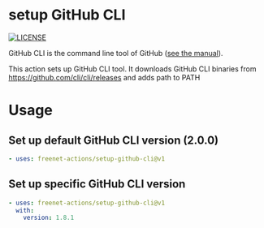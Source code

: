 # setup GitHub CLI
[![LICENSE](https://img.shields.io/github/license/freenet-actions/setup-github-cli)](https://github.com/freenet-actions/setup-github-cli/blob/main/LICENSE)

GitHub CLI is the command line tool of GitHub ([see the manual](https://cli.github.com/manual/)).

This action sets up GitHub CLI tool. It downloads GitHub CLI binaries from https://github.com/cli/cli/releases and adds path to PATH

   
# Usage
## Set up default GitHub CLI version (2.0.0)
```yaml
- uses: freenet-actions/setup-github-cli@v1
```
## Set up specific GitHub CLI version
```yaml
- uses: freenet-actions/setup-github-cli@v1
  with:
    version: 1.8.1
```
